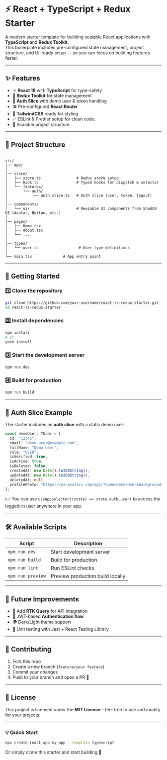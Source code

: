 
# ⚡ React + TypeScript + Redux Starter

A modern starter template for building scalable React applications with **TypeScript** and **Redux Toolkit**.  
This boilerplate includes pre-configured state management, project structure, and UI-ready setup — so you can focus on building features faster.

---

## ✨ Features

- ⚛️ **React 18** with **TypeScript** for type-safety
- 🎯 **Redux Toolkit** for state management
- 🔐 **Auth Slice** with demo user & token handling
- 🛠️ Pre-configured **React Router**
- 🎨 **TailwindCSS** ready for styling
- ✅ ESLint & Prettier setup for clean code.
- 📂 Scalable project structure

---

## 📂 Project Structure

````

src/
│── app/
│   
│── store/
│   ├── store.ts                # Redux store setup
│   ├── hook.ts                 # Typed hooks for dispatch & selector
│   └── features/
│       └── auth/
│           ├── auth.slice.ts   # Auth slice (user, token, logout)
│
│── components/
│   └── ui/                     # Reusable UI components from ShadCN UI (Avatar, Button, etc.)
│
│── pages/
│   ├── Home.tsx
│   ├── About.tsx
│   └── ...
│
│── types/
│   └── user.ts                  # User type definitions
│
└── main.tsx              # App entry point

````

---

## 🚀 Getting Started

### 1️⃣ Clone the repository
```bash
git clone https://github.com/your-username/react-ts-redux-starter.git
cd react-ts-redux-starter
````

### 2️⃣ Install dependencies

```bash
npm install
# or
yarn install
```

### 3️⃣ Start the development server

```bash
npm run dev
```

### 4️⃣ Build for production

```bash
npm run build
```

---

## 🔑 Auth Slice Example

The starter includes an **auth slice** with a static demo user:

```ts
const demoUser: TUser = {
  id: "12345",
  email: "demo.user@example.com",
  fullName: "Demo User",
  role: "USER",
  isVerified: true,
  isActive: true,
  isDeleted: false,
  createdAt: new Date().toISOString(),
  updatedAt: new Date().toISOString(),
  deletedAt: null,
  profilePhoto: "https://ui-avatars.com/api/?name=Demo+User&background=random",
};
```

👉 You can use `useAppSelector((state) => state.auth.user)` to access the logged-in user anywhere in your app.

---

## 🛠️ Available Scripts

| Script            | Description                      |
| ----------------- | -------------------------------- |
| `npm run dev`     | Start development server         |
| `npm run build`   | Build for production             |
| `npm run lint`    | Run ESLint checks                |
| `npm run preview` | Preview production build locally |

---

## 🌟 Future Improvements

* 🔄 Add **RTK Query** for API integration
* 🔑 JWT-based **Authentication flow**
* 🌍 Dark/Light theme support
* 🧪 Unit testing with Jest + React Testing Library

---

## 🤝 Contributing

1. Fork this repo
2. Create a new branch (`feature/your-feature`)
3. Commit your changes
4. Push to your branch and open a PR 🎉

---

## 📜 License

This project is licensed under the **MIT License** – feel free to use and modify for your projects.

---

### 💡 Quick Start

```bash
npx create-react-app my-app --template typescript
```

Or simply clone this starter and start building 🚀



